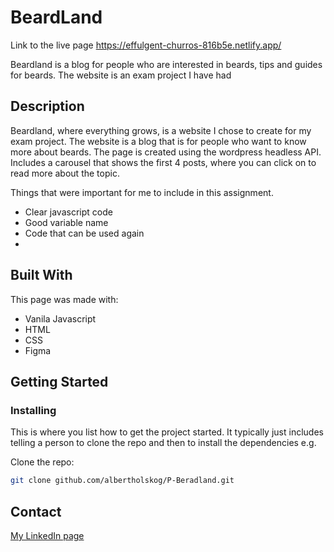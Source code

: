 # BeardLand 

Link to the live page
https://effulgent-churros-816b5e.netlify.app/


Beardland is a blog for people who are interested in beards, tips and guides for beards. 
The website is an exam project I have had

## Description

Beardland, where everything grows, is a website I chose to create for my exam project. 
The website is a blog that is for people who want to know more about beards. 
The page is created using the wordpress headless API.
Includes a carousel that shows the first 4 posts, where you can click on to read more about the topic.

Things that were important for me to include in this assignment.

- Clear javascript code
- Good variable name
- Code that can be used again
- 
## Built With

This page was made with:

- Vanila Javascript
- HTML
- CSS
- Figma


## Getting Started

### Installing

This is where you list how to get the project started. It typically just includes telling a person to clone the repo and then to install the dependencies e.g.

 Clone the repo:

```bash
git clone github.com/albertholskog/P-Beradland.git
```


## Contact


[My LinkedIn page](https://www.linkedin.com/in/albert-eikeland-holskog-047347185?originalSubdomain=no)

